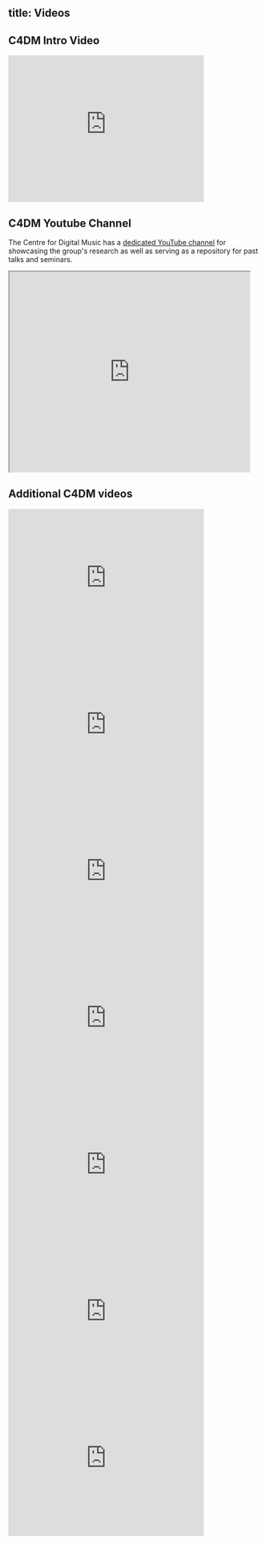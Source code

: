 title: Videos
----------------

C4DM Intro Video
-------

<iframe width="390" height="293" src="https://www.youtube.com/embed/Rcbs4NvMFHM" frameborder="0" allowfullscreen></iframe>


C4DM Youtube Channel
-------

The Centre for Digital Music has a <a href="https://www.youtube.com/channel/UCWe-Z_fY4HKcZr5pjUOxSSQ">dedicated YouTube channel</a> for showcasing the group's research as well as serving as a repository for past talks and seminars.

<iframe src="http://www.youtube.com/embed/videoseries?list=UUWe-Z_fY4HKcZr5pjUOxSSQ" width="480" height="400"></iframe>


Additional C4DM videos
-------

<iframe width="390" height="293" src="https://www.youtube.com/embed/NugMVZn-54g" frameborder="0" allowfullscreen></iframe>

<iframe width="390" height="293" src="https://www.youtube.com/embed/25xdhh7R9E8" frameborder="0" allowfullscreen></iframe>

<iframe width="390" height="293" src="https://www.youtube.com/embed/Sbv4CYq3dPs" frameborder="0" allowfullscreen></iframe>

<iframe width="390" height="293" src="https://www.youtube.com/embed/BK-Cd_cNc0E" frameborder="0" allowfullscreen></iframe>

<iframe width="390" height="293" src="https://www.youtube.com/embed/eGfE1LbFpV4" frameborder="0" allowfullscreen></iframe>

<iframe width="390" height="293" src="https://www.youtube.com/embed/uOOhvw89jc4" frameborder="0" allowfullscreen></iframe>

<iframe width="390" height="293" src="https://www.youtube.com/embed/blBTqTTFzmo" frameborder="0" allowfullscreen></iframe>




